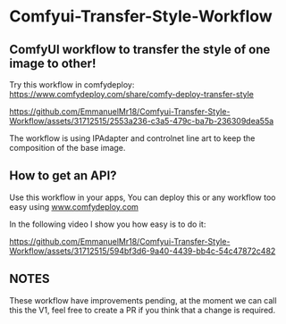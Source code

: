 # Comfyui-Transfer-Style-Workflow


## ComfyUI workflow to transfer the style of one image to other!
Try this workflow in comfydeploy: https://www.comfydeploy.com/share/comfy-deploy-transfer-style

https://github.com/EmmanuelMr18/Comfyui-Transfer-Style-Workflow/assets/31712515/2553a236-c3a5-479c-ba7b-236309dea55a

The workflow is using IPAdapter and controlnet line art to keep the composition of the base image. 

## How to get an API?
Use this workflow in your apps, You can deploy this or any workflow too easy using www.comfydeploy.com

In the following video I show you how easy is to do it:

https://github.com/EmmanuelMr18/Comfyui-Transfer-Style-Workflow/assets/31712515/594bf3d6-9a40-4439-bb4c-54c47872c482

## NOTES

These workflow have improvements pending, at the moment we can call this the V1, feel free to create a PR if you think that a change is required.

